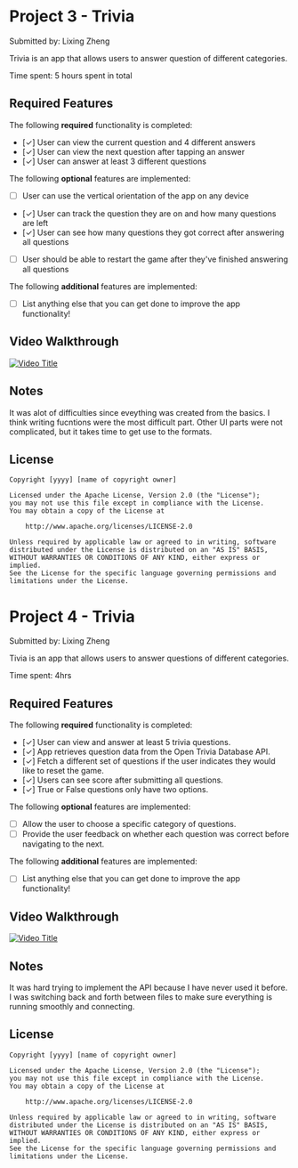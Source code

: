 # Project 3 - Trivia

Submitted by: Lixing Zheng

Trivia is an app that allows users to answer question of different categories. 

Time spent: 5 hours spent in total

## Required Features

The following **required** functionality is completed:

- [✓] User can view the current question and 4 different answers
- [✓] User can view the next question after tapping an answer
- [✓] User can answer at least 3 different questions


The following **optional** features are implemented:

- [ ] User can use the vertical orientation of the app on any device
- [✓] User can track the question they are on and how many questions are left
- [✓] User can see how many questions they got correct after answering all questions
- [ ] User should be able to restart the game after they've finished answering all questions

The following **additional** features are implemented:

- [ ] List anything else that you can get done to improve the app functionality!

## Video Walkthrough

[![Video Title](http://img.youtube.com/vi/puLnmN3JORI/0.jpg)](http://www.youtube.com/watch?v=puLnmN3JORI)


## Notes

It was alot of difficulties since eveything was created from the basics. I think writing fucntions were the most difficult part. Other UI parts were not complicated, but it takes time to get use to the formats.

## License

    Copyright [yyyy] [name of copyright owner]

    Licensed under the Apache License, Version 2.0 (the "License");
    you may not use this file except in compliance with the License.
    You may obtain a copy of the License at

        http://www.apache.org/licenses/LICENSE-2.0

    Unless required by applicable law or agreed to in writing, software
    distributed under the License is distributed on an "AS IS" BASIS,
    WITHOUT WARRANTIES OR CONDITIONS OF ANY KIND, either express or implied.
    See the License for the specific language governing permissions and
    limitations under the License.




# Project 4 - Trivia 

Submitted by: Lixing Zheng

Tivia is an app that allows users to answer questions of different categories.

Time spent: 4hrs

## Required Features

The following **required** functionality is completed:

- [✓] User can view and answer at least 5 trivia questions.
- [✓] App retrieves question data from the Open Trivia Database API.
- [✓] Fetch a different set of questions if the user indicates they would like to reset the game.
- [✓] Users can see score after submitting all questions.
- [✓] True or False questions only have two options.


The following **optional** features are implemented:

  
- [ ] Allow the user to choose a specific category of questions.
- [ ] Provide the user feedback on whether each question was correct before navigating to the next.

The following **additional** features are implemented:

- [ ] List anything else that you can get done to improve the app functionality!

## Video Walkthrough

[![Video Title](http://img.youtube.com/vi/0Zvi0OMcs7o.jpg)](http://www.youtube.com/watch?v=0Zvi0OMcs7o)

## Notes

It was hard trying to implement the API because I have never used it before. I was switching back and forth between files to make sure everything is running smoothly and connecting. 

## License

    Copyright [yyyy] [name of copyright owner]

    Licensed under the Apache License, Version 2.0 (the "License");
    you may not use this file except in compliance with the License.
    You may obtain a copy of the License at

        http://www.apache.org/licenses/LICENSE-2.0

    Unless required by applicable law or agreed to in writing, software
    distributed under the License is distributed on an "AS IS" BASIS,
    WITHOUT WARRANTIES OR CONDITIONS OF ANY KIND, either express or implied.
    See the License for the specific language governing permissions and
    limitations under the License.
